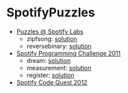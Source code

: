 SpotifyPuzzles
==============

- [Puzzles @ Spotify Labs](https://labs.spotify.com/puzzles/)
    - zipfsong: [solution](src/zipfsong.cpp)
    - reversebinary: [solution](src/reversebinary.cpp)
- [Spotify Programming Challenge 2011](https://d2us6zencw9qvn.cloudfront.net/wp/u/1.-Spotify-Programming-Challenge.pdf)
    - dream: [solution](src/dream.cpp)
    - measurement: [solution](src/measurement.cpp)
    - register: [solution](src/register.cpp)
- [Spotify Code Quest 2012](https://d2us6zencw9qvn.cloudfront.net/wp/u/2.-Spotify-Codequest-2012.pdf)
